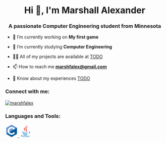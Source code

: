 <h1 align="center">Hi 👋, I'm Marshall Alexander</h1>
<h3 align="center">A passionate Computer Engineering student from Minnesota</h3>

- 🔭 I’m currently working on **My first game**

- 🌱 I’m currently studying **Computer Engineering**

- 👨‍💻 All of my projects are available at [TODO](TODO)

- 📫 How to reach me **marshfalex@gmail.com**

- 📄 Know about my experiences [TODO](TODO)

<h3 align="left">Connect with me:</h3>
<p align="left">
<a href="https://linkedin.com/in/marshfalex" target="blank"><img align="center" src="https://raw.githubusercontent.com/rahuldkjain/github-profile-readme-generator/master/src/images/icons/Social/linked-in-alt.svg" alt="marshfalex" height="30" width="40" /></a>
</p>

<h3 align="left">Languages and Tools:</h3>
<p align="left"> <a href="https://www.cprogramming.com/" target="_blank" rel="noreferrer"> <img src="https://raw.githubusercontent.com/devicons/devicon/master/icons/c/c-original.svg" alt="c" width="40" height="40"/> </a> <a href="https://www.java.com" target="_blank" rel="noreferrer"> <img src="https://raw.githubusercontent.com/devicons/devicon/master/icons/java/java-original.svg" alt="java" width="40" height="40"/> </a> </p>
